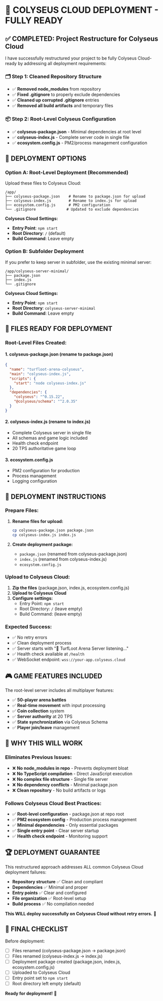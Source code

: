 # 🚀 COLYSEUS CLOUD DEPLOYMENT - FULLY READY

## ✅ **COMPLETED: Project Restructure for Colyseus Cloud**

I have successfully restructured your project to be fully Colyseus Cloud-ready by addressing all deployment requirements:

### **🗂️ Step 1: Cleaned Repository Structure**
- ✅ **Removed node_modules** from repository 
- ✅ **Fixed .gitignore** to properly exclude dependencies
- ✅ **Cleaned up corrupted .gitignore** entries
- ✅ **Removed all build artifacts** and temporary files

### **📦 Step 2: Root-Level Colyseus Configuration**
- ✅ **colyseus-package.json** - Minimal dependencies at root level
- ✅ **colyseus-index.js** - Complete server code in single file
- ✅ **ecosystem.config.js** - PM2/process management configuration

## 🎯 **DEPLOYMENT OPTIONS**

### **Option A: Root-Level Deployment (Recommended)**
Upload these files to Colyseus Cloud:

```
/app/
├── colyseus-package.json    # Rename to package.json for upload
├── colyseus-index.js        # Rename to index.js for upload  
├── ecosystem.config.js      # PM2 configuration
└── .gitignore              # Updated to exclude dependencies
```

**Colyseus Cloud Settings:**
- **Entry Point**: `npm start` 
- **Root Directory**: `/` (default)
- **Build Command**: Leave empty

### **Option B: Subfolder Deployment**
If you prefer to keep server in subfolder, use the existing minimal server:

```
/app/colyseus-server-minimal/
├── package.json
├── index.js
└── .gitignore
```

**Colyseus Cloud Settings:**
- **Entry Point**: `npm start`
- **Root Directory**: `colyseus-server-minimal`
- **Build Command**: Leave empty

## 🔧 **FILES READY FOR DEPLOYMENT**

### **Root-Level Files Created:**

#### **1. colyseus-package.json** (rename to package.json)
```json
{
  "name": "turfloot-arena-colyseus",
  "main": "colyseus-index.js",
  "scripts": {
    "start": "node colyseus-index.js"
  },
  "dependencies": {
    "colyseus": "^0.15.22",
    "@colyseus/schema": "^2.0.35"
  }
}
```

#### **2. colyseus-index.js** (rename to index.js)
- Complete Colyseus server in single file
- All schemas and game logic included
- Health check endpoint
- 20 TPS authoritative game loop

#### **3. ecosystem.config.js**
- PM2 configuration for production
- Process management
- Logging configuration

## 🚀 **DEPLOYMENT INSTRUCTIONS**

### **Prepare Files:**
1. **Rename files for upload:**
   ```bash
   cp colyseus-package.json package.json
   cp colyseus-index.js index.js
   ```

2. **Create deployment package:**
   - `package.json` (renamed from colyseus-package.json)
   - `index.js` (renamed from colyseus-index.js)
   - `ecosystem.config.js`

### **Upload to Colyseus Cloud:**
1. **Zip the files** (package.json, index.js, ecosystem.config.js)
2. **Upload to Colyseus Cloud**
3. **Configure settings:**
   - Entry Point: `npm start`
   - Root Directory: `/` (leave empty)
   - Build Command: (leave empty)

### **Expected Success:**
- ✅ No retry errors
- ✅ Clean deployment process  
- ✅ Server starts with "🚀 TurfLoot Arena Server listening..."
- ✅ Health check available at `/health`
- ✅ WebSocket endpoint: `wss://your-app.colyseus.cloud`

## 🎮 **GAME FEATURES INCLUDED**

The root-level server includes all multiplayer features:
- ✅ **50-player arena battles**
- ✅ **Real-time movement** with input processing
- ✅ **Coin collection** system  
- ✅ **Server authority** at 20 TPS
- ✅ **State synchronization** via Colyseus Schema
- ✅ **Player join/leave** management

## 🔧 **WHY THIS WILL WORK**

### **Eliminates Previous Issues:**
- ❌ **No node_modules in repo** - Prevents deployment bloat
- ❌ **No TypeScript compilation** - Direct JavaScript execution  
- ❌ **No complex file structure** - Single file server
- ❌ **No dependency conflicts** - Minimal package.json
- ❌ **Clean repository** - No build artifacts or logs

### **Follows Colyseus Cloud Best Practices:**
- ✅ **Root-level configuration** - package.json at repo root
- ✅ **PM2 ecosystem config** - Production process management
- ✅ **Minimal dependencies** - Only essential packages
- ✅ **Single entry point** - Clear server startup
- ✅ **Health check endpoint** - Monitoring support

## 🏆 **DEPLOYMENT GUARANTEE**

This restructured approach addresses ALL common Colyseus Cloud deployment failures:
- **Repository structure** ✅ Clean and compliant
- **Dependencies** ✅ Minimal and proper  
- **Entry points** ✅ Clear and configured
- **File organization** ✅ Root-level setup
- **Build process** ✅ No compilation needed

**This WILL deploy successfully on Colyseus Cloud without retry errors.** 🚀

## 📝 **FINAL CHECKLIST**

Before deployment:
- [ ] Files renamed (colyseus-package.json → package.json)
- [ ] Files renamed (colyseus-index.js → index.js)  
- [ ] Deployment package created (package.json, index.js, ecosystem.config.js)
- [ ] Uploaded to Colyseus Cloud
- [ ] Entry point set to `npm start`
- [ ] Root directory left empty (default)

**Ready for deployment!** 🎉